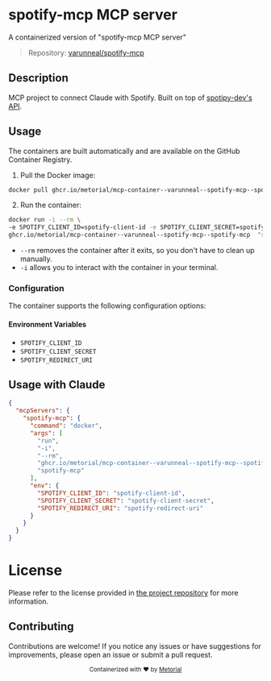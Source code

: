 
# spotify-mcp MCP server

A containerized version of "spotify-mcp MCP server"

> Repository: [varunneal/spotify-mcp](https://github.com/varunneal/spotify-mcp)

## Description

MCP project to connect Claude with Spotify. Built on top of [spotipy-dev's API](https://github.com/spotipy-dev/spotipy/tree/2.24.0).


## Usage

The containers are built automatically and are available on the GitHub Container Registry.

1. Pull the Docker image:

```bash
docker pull ghcr.io/metorial/mcp-container--varunneal--spotify-mcp--spotify-mcp
```

2. Run the container:

```bash
docker run -i --rm \ 
-e SPOTIFY_CLIENT_ID=spotify-client-id -e SPOTIFY_CLIENT_SECRET=spotify-client-secret -e SPOTIFY_REDIRECT_URI=spotify-redirect-uri \
ghcr.io/metorial/mcp-container--varunneal--spotify-mcp--spotify-mcp  "spotify-mcp"
```

- `--rm` removes the container after it exits, so you don't have to clean up manually.
- `-i` allows you to interact with the container in your terminal.



### Configuration

The container supports the following configuration options:




#### Environment Variables

- `SPOTIFY_CLIENT_ID`
- `SPOTIFY_CLIENT_SECRET`
- `SPOTIFY_REDIRECT_URI`




## Usage with Claude

```json
{
  "mcpServers": {
    "spotify-mcp": {
      "command": "docker",
      "args": [
        "run",
        "-i",
        "--rm",
        "ghcr.io/metorial/mcp-container--varunneal--spotify-mcp--spotify-mcp",
        "spotify-mcp"
      ],
      "env": {
        "SPOTIFY_CLIENT_ID": "spotify-client-id",
        "SPOTIFY_CLIENT_SECRET": "spotify-client-secret",
        "SPOTIFY_REDIRECT_URI": "spotify-redirect-uri"
      }
    }
  }
}
```

# License

Please refer to the license provided in [the project repository](https://github.com/varunneal/spotify-mcp) for more information.

## Contributing

Contributions are welcome! If you notice any issues or have suggestions for improvements, please open an issue or submit a pull request.

<div align="center">
  <sub>Containerized with ❤️ by <a href="https://metorial.com">Metorial</a></sub>
</div>
  